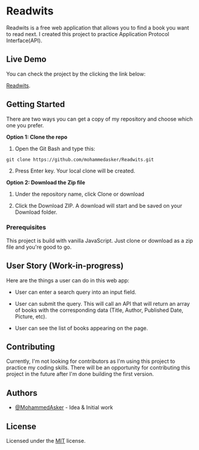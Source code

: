 # Readwits

Readwits is a free web application that allows you to find a book you want to read next. I created this project to practice Application Protocol Interface(API).

## Live Demo

You can check the project by the clicking the link below:

[Readwits]("https://mohammedasker.github.io/Readwits/").

## Getting Started

There are two ways you can get a copy of my repository and choose which one you prefer.

**Option 1: Clone the repo**

1. Open the Git Bash and type this:

```
git clone https://github.com/mohammedasker/Readwits.git
```

2. Press Enter key. Your local clone will be created.

**Option 2: Download the Zip file**

1. Under the repository name, click Clone or download

2. Click the Download ZIP. A download will start and be saved on your Download folder.

### Prerequisites

This project is build with vanilla JavaScript. Just clone or download as a zip file and you're good to go.

## User Story (Work-in-progress)

Here are the things a user can do in this web app:

- User can enter a search query into an input field.

- User can submit the query. This will call an API that will return an array of books with the corresponding data (Title, Author, Published Date, Picture, etc).

- User can see the list of books appearing on the page.

## Contributing

Currently, I'm not looking for contributors as I'm using this project to practice my coding skills. There will be an opportunity for contributing this project in the future after I'm done building the first version.

## Authors

- [@MohammedAsker](https://github.com/mohammedasker) - Idea & Initial work

## License

Licensed under the [MIT]("https://github.com/mohammedasker/Readwits/blob/master/LICENSE") license.
